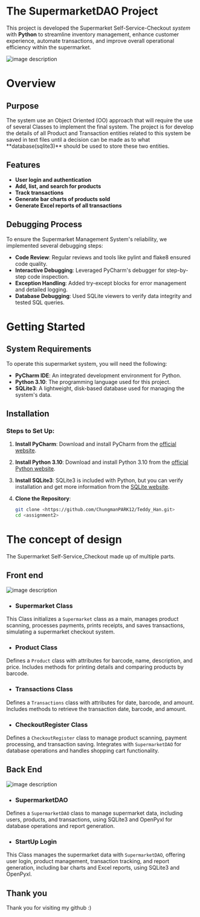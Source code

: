  
 # The SupermarketDAO Project

This project is developed the Supermarket Self-Service-Checkout *system* with **Python** to streamline inventory management, enhance customer experience, automate transactions, and improve overall operational efficiency within the supermarket.


![image description](https://www.channelnews.com.au/wp-content/uploads/2020/01/Self-Check-Out-Coles.jpg)

# Overview

<h2>Purpose</h2>
The system use an Object Oriented (OO) approach that will require the use of several Classes to implement the final system.
The project is for develop the details of all Product and Transaction entities related to this system be saved in text files until a decision can be made as to what **database(sqlite3)** should be used to store these two entities.

<h2>Features</h2>

- **User login and authentication**
- **Add, list, and search for products**
- **Track transactions**
- **Generate bar charts of products sold**
- **Generate Excel reports of all transactions**

<h2>Debugging Process</h2>

To ensure the Supermarket Management System's reliability, we implemented several debugging steps:

- **Code Review**: Regular reviews and tools like pylint and flake8 ensured code quality.
- **Interactive Debugging**: Leveraged PyCharm's debugger for step-by-step code inspection.
- **Exception Handling**: Added try-except blocks for error management and detailed logging.
- **Database Debugging**: Used SQLite viewers to verify data integrity and tested SQL queries.

# Getting Started
<h2>System Requirements</h2>

To operate this supermarket system, you will need the following:

- **PyCharm IDE**: An integrated development environment for Python.
- **Python 3.10**: The programming language used for this project.
- **SQLite3**: A lightweight, disk-based database used for managing the system's data.

<h2>Installation</h2>
<h3>Steps to Set Up:</h3>

1. **Install PyCharm**:
   Download and install PyCharm from the [official website](https://www.jetbrains.com/pycharm/download/).

2. **Install Python 3.10**:
   Download and install Python 3.10 from the [official Python website](https://www.python.org/downloads/release/python-3100/).

3. **Install SQLite3**:
   SQLite3 is included with Python, but you can verify installation and get more information from the [SQLite website](https://www.sqlite.org/download.html).

4. **Clone the Repository**:
   ```bash
   git clone <https://github.com/ChungmanPARK12/Teddy_Han.git>
   cd <assignment2>

# The concept of design

The Supermarket Self-Service_Checkout made up of multiple parts.

<h2>Front end</h2>

![image description](https://github.com/ChungmanPARK12/Test2/assets/162090754/74ebdadb-a7a2-41db-8edb-564b5f8b2e32)

* ### Supermarket Class

This Class initializes a `Supermarket` class as a main, manages product scanning, processes payments, prints receipts, and saves transactions, simulating a supermarket checkout system.

* ### Product Class

Defines a `Product` class with attributes for barcode, name, description, and price. Includes methods for printing details and comparing products by barcode.

* ### Transactions Class

Defines a `Transactions` class with attributes for date, barcode, and amount. Includes methods to retrieve the transaction date, barcode, and amount.

* ### CheckoutRegister Class

Defines a `CheckoutRegister` class to manage product scanning, payment processing, and transaction saving. Integrates with `SupermarketDAO` for database operations and handles shopping cart functionality.

<h2>Back End</h2>

![image description](https://github.com/ChungmanPARK12/Test2/assets/162090754/473cbf39-613b-4b55-b241-f686b274b67a)

* ### SupermarketDAO

Defines a `SupermarketDAO` class to manage supermarket data, including users, products, and transactions, using SQLite3 and OpenPyxl for database operations and report generation. 


* ### StartUp Login

This Class manages the supermarket data with `SupermarketDAO`, offering user login, product management, transaction tracking, and report generation, including bar charts and Excel reports, using SQLite3 and OpenPyxl.

## Thank you

Thank you for visiting my github :)

